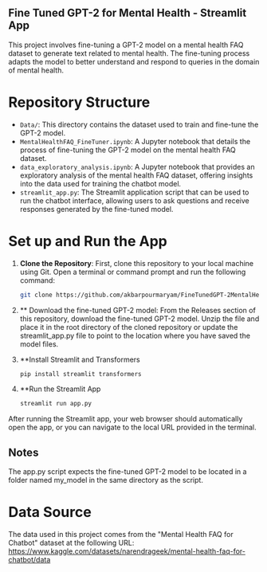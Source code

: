 ## Fine Tuned GPT-2 for Mental Health - Streamlit App
This project involves fine-tuning a GPT-2 model on a mental health FAQ dataset to generate text related to mental health. The fine-tuning process adapts the model to better understand and respond to queries in the domain of mental health.

# Repository Structure

- `Data/`: This directory contains the dataset used to train and fine-tune the GPT-2 model.
- `MentalHealthFAQ_FineTuner.ipynb`: A Jupyter notebook that details the process of fine-tuning the GPT-2 model on the mental health FAQ dataset.
- `data_exploratory_analysis.ipynb`: A Jupyter notebook that provides an exploratory analysis of the mental health FAQ dataset, offering insights into the data used for training the chatbot model.
- `streamlit_app.py`: The Streamlit application script that can be used to run the chatbot interface, allowing users to ask questions and receive responses generated by the fine-tuned model.
  
# Set up and Run the App
1. **Clone the Repository**: First, clone this repository to your local machine using Git. Open a terminal or command prompt and run the following command:
   ```bash
   git clone https://github.com/akbarpourmaryam/FineTunedGPT-2MentalHealthStreamlitApp)

2. ** Download the fine-tuned GPT-2 model: From the Releases section of this repository, download the fine-tuned GPT-2 model. Unzip the file and place it in the root directory of the cloned repository or update the streamlit_app.py file to point to the location where you have saved the model files.

3. **Install Streamlit and Transformers
   ```bash
   pip install streamlit transformers
   
4. **Run the Streamlit App
   ```bash
   streamlit run app.py
   
After running the Streamlit app, your web browser should automatically open the app, or you can navigate to the local URL provided in the terminal.

## Notes
The app.py script expects the fine-tuned GPT-2 model to be located in a folder named my_model in the same directory as the script.

# Data Source

The data used in this project comes from the "Mental Health FAQ for Chatbot" dataset at the following URL:
https://www.kaggle.com/datasets/narendrageek/mental-health-faq-for-chatbot/data


   
